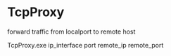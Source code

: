 # TcpProxy
forward traffic from localport to remote host

TcpProxy.exe ip_interface port remote_ip remote_port
